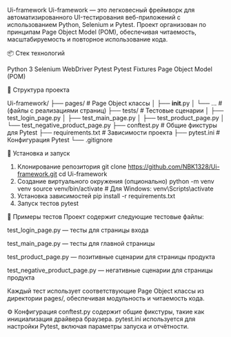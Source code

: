 Ui-framework
Ui-framework — это легковесный фреймворк для автоматизированного UI-тестирования веб-приложений с использованием Python, Selenium и Pytest. Проект организован по принципам Page Object Model (POM), обеспечивая читаемость, масштабируемость и повторное использование кода.

📦 Стек технологий

Python 3
Selenium WebDriver
Pytest
Pytest Fixtures
Page Object Model (POM)

📁 Структура проекта

Ui-framework/
├── pages/                   # Page Object классы
│   ├── __init__.py
│   └── ...                  # (файлы с реализациями страниц)
├── tests/                   # Тестовые сценарии
│   ├── test_login_page.py
│   ├── test_main_page.py
│   ├── test_product_page.py
│   └── test_negative_product_page.py
├── conftest.py              # Общие фикстуры для Pytest
├── requirements.txt         # Зависимости проекта
├── pytest.ini               # Конфигурация Pytest
└── .gitignore

🚀 Установка и запуск
1. Клонирование репозитория
git clone https://github.com/NBK1328/Ui-framework.git
cd Ui-framework
2. Создание виртуального окружения (опционально)
python -m venv venv
source venv/bin/activate  # Для Windows: venv\Scripts\activate
3. Установка зависимостей
pip install -r requirements.txt
4. Запуск тестов
pytest

🧪 Примеры тестов
Проект содержит следующие тестовые файлы:

test_login_page.py — тесты для страницы входа

test_main_page.py — тесты для главной страницы

test_product_page.py — позитивные сценарии для страницы продукта

test_negative_product_page.py — негативные сценарии для страницы продукта

Каждый тест использует соответствующие Page Object классы из директории pages/, обеспечивая модульность и читаемость кода.

⚙️ Конфигурация
conftest.py содержит общие фикстуры, такие как инициализация драйвера браузера.
pytest.ini используется для настройки Pytest, включая параметры запуска и отчётности.